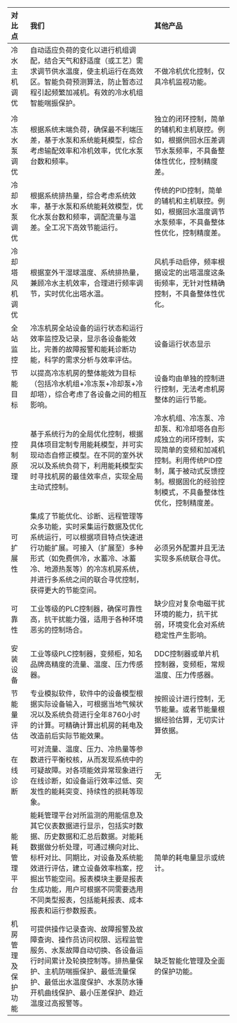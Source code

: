 | 对比点 | 我们 | 其他产品 |
| :--- | :--- | :--- |
| 冷水主机调优 | 自动适应负荷的变化以进行机组调配，结合天气和舒适度（或工艺）需求调节供水温度，使主机运行在高效区。智能负荷预测算法，防止暂态过程引起频繁加减机。有效的冷水机组智能喘振保护。 | 不做冷机优化控制，仅具冷机监视功能。 |
|  |  |  |
| 冷冻水泵调优 | 根据系统末端负荷，确保最不利端压差，基于水泵和系统能耗模型，综合考虑输配效率和冷机效率，优化水泵台数和频率。 | 独立的闭环控制，简单的辅机和主机联控。例如，根据供回水压差调节水泵频率，不具备整体性优化，控制精度差。 |
| 冷却水泵调优 | 根据系统排热量，综合考虑系统效率，基于水泵和系统能耗效模型，优化水泵台数和频率，调配流量与温差。全工况下高效节能运行。 | 传统的PID控制，简单的辅机和主机联控。例如，根据回水温度调节水泵频率，不具备整体性优化，控制精度差。 |
| 冷却塔风机调优 | 根据室外干湿球温度、系统排热量，兼顾冷水主机效率，合理进行频率调节，实时优化出塔水温。 | 风机手动启停，频率根据设定的出塔温度这条街频率，无针对性精确控制，不具备整体性优化。 |
| 全站监控 | 冷冻机房全站设备的运行状态和运行效率监控及记录，显示各设备能效比，完善的故障报警和能耗诊断功能，科学的需求分析与效率评估。 | 设备运行状态显示 |
| 节能目标 | 以提高冷冻机房的整体能效为目标（包括冷水机组+冷冻泵+冷却泵+冷却塔），综合考虑了各设备之间的相互影响。 | 设备均由单独的控制进行控制，无法考虑机房整体的运行节能。 |
| 控制原理 | 基于系统行为的全局优化控制，根据具体项目定制专用能耗模型，并可实现动态自修正模型。在不同的室外状况以及系统负荷下，利用能耗模型实时寻找机房的最佳效率点，实现全局主动式控制。 | 冷水机组、冷冻泵、冷却泵、和冷却塔各自形成独立的闭环控制，实现简单的变频和加减机控制。利用传统PID控制，属于被动式反馈控制。根据固化的经验控制模式，不具备整体性优化，控制精度差。 |
| 可扩展性 | 集成了节能优化、诊断、远程管理等众多功能，实时采集运行数据及优化系统运行，可以根据项目特点快速进行功能扩展。可接入（扩展至）多种形式（如免费供冷，水蓄冷、冰蓄冷、地源热泵等）的冷冻机房系统，并进行多系统之间的联合寻优控制，获得更大的节能空间。 | 必须另外配置并且无法实现多系统联合寻优。 |
| 可靠性 | 工业等级的PLC控制器，确保可靠性高，抗干扰能力强，适用于各种环境恶劣的控制场合。 | 缺少应对复杂电磁干扰环境的能力，抗干扰弱，环境变化会对系统稳定性产生影响。 |
| 安装设备 | 工业等级PLC控制器，变频柜，知名品牌高精度的流量、温度、压力传感器。 | DDC控制器或单片机控制器，变频柜，常规温度、压力传感器。 |
| 节能量评估 | 专业模拟软件，软件中的设备模型根据实际设备输入，可根据当地气候状况以及系统负荷进行全年8760小时的计算。可精确计算出机房的耗电及改造前后实际节能效果。 | 按照设计进行控制，无节能量。或者节能量根据经验估算，无切实计算依据。 |
| 在线诊断 | 可对流量、温度、压力、冷热量等参数进行平衡校核，从而发现系统中的可疑故障。对各项能效异常现象进行在线诊断，如设备运行效率过低、突发性的能耗突变、持续性的损耗等现象。 | 无 |
| 能耗管理平台 | 能耗管理平台对所监测的用能信息及其它仪表数据进行显示，包括实时数据、历史数据和汇总后数据。对能耗数据做分析处理，可通过横向对比、标杆对比、同期比，对设备及系统能效进行评估，建立设备效率档案，挖掘出节能空间。报表模块主要是报表生成功能，用户可根据不同需要选用不同类型报表，包括能耗报表、成本报表和运行参数报表。 | 简单的耗电量显示或统计。 |
| 机房管理及保护功能 | 可提供操作记录查询、故障报警及故障查询、操作员访问权限、远程监管服务、水泵故障自动切换、各设备运行时间累计及轮换控制等。排热量保护、主机防喘振保护、最低流量保护、最低出水温度保护、水泵防水锤开机曲线保护、最小压差保护、趋近温度过高报警等。 | 缺乏智能化管理及全面的保护功能。 |



